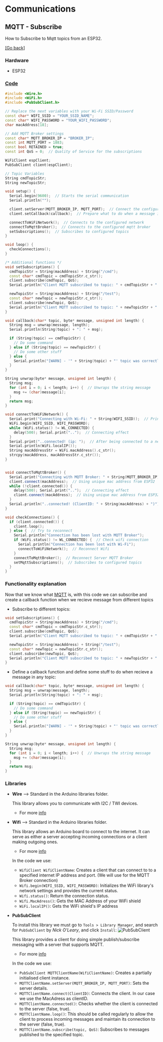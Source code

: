 # Communications
## MQTT - Subscribe
How to Subscribe to Mqtt topics from an ESP32.

[[Go back]](/communications)

### Hardware
* ESP32

### [Code](subscribe.ino)
```cpp
#include <Wire.h>
#include <WiFi.h>
#include <PubSubClient.h>

// Replace the next variables with your Wi-Fi SSID/Password
const char* WIFI_SSID = "YOUR_SSID_NAME";
const char* WIFI_PASSWORD = "YOUR_WIFI_PASSWORD";
char macAddress[18];

// Add MQTT Broker settings
const char* MQTT_BROKER_IP = "BROKER_IP";
const int MQTT_PORT = 1883;
const bool RETAINED = true;
const int QoS = 0;  // Quality of Service for the subscriptions

WiFiClient espClient;
PubSubClient client(espClient);

// Topic Variables
String cmdTopicStr;
String newTopicStr;

void setup() {
  Serial.begin(9600);  // Starts the serial communication
  Serial.println("");

  client.setServer(MQTT_BROKER_IP, MQTT_PORT);  // Connect the configured mqtt broker
  client.setCallback(callback);  // Prepare what to do when a message is recieved

  connectToWiFiNetwork();  // Connects to the configured network
  connectToMqttBroker();  // Connects to the configured mqtt broker
  setSubscriptions();  // Subscribes to configured topics
}

void loop() {
  checkConnections();
}

/* Additional functions */
void setSubscriptions() {
  cmdTopicStr = String(macAddress) + String("/cmd");
  const char* cmdTopic = cmdTopicStr.c_str();
  client.subscribe(cmdTopic, QoS);
  Serial.println("Client MQTT subscribed to topic: " + cmdTopicStr + " (QoS:" + String(QoS) + ")");

  newTopicStr = String(macAddress) + String("/test");
  const char* newTopic = newTopicStr.c_str();
  client.subscribe(newTopic, QoS);
  Serial.println("Client MQTT subscribed to topic: " + newTopicStr + " (QoS:" + String(QoS) + ")");
}

void callback(char* topic, byte* message, unsigned int length) {
  String msg = unwrap(message, length);
  Serial.println(String(topic) + ": " + msg);

  if (String(topic) == cmdTopicStr) {
    // Do some command
  } else if (String(topic) == newTopicStr) {
    // Do some other stuff
  } else {
    Serial.println("[WARN] - '" + String(topic) + "' topic was correctly subscribed but not defined in the callback function");
  }
}

String unwrap(byte* message, unsigned int length) {
  String msg;
  for (int i = 0; i < length; i++) {  // Unwraps the string message
    msg += (char)message[i];
  }
  return msg;
}

void connectToWiFiNetwork() {
  Serial.print("Connecting with Wi-Fi: " + String(WIFI_SSID));  // Print the network which you want to connect
  WiFi.begin(WIFI_SSID, WIFI_PASSWORD);
  while (WiFi.status() != WL_CONNECTED) {
    delay(500); Serial.print("..");  // Connecting effect
  }
  Serial.print("..connected! (ip: ");  // After being connected to a network, our ESP32 should have a IP
  Serial.println(WiFi.localIP());
  String macAddressStr = WiFi.macAddress().c_str();
  strcpy(macAddress, macAddressStr.c_str());
}


void connectToMqttBroker() {
  Serial.print("Connecting with MQTT Broker: " + String(MQTT_BROKER_IP));  // Print the broker which you want to connect
  client.connect(macAddress);  // Using unique mac address from ESP32
  while (!client.connected()) {
    delay(500); Serial.print("..");  // Connecting effect
    client.connect(macAddress);  // Using unique mac address from ESP32
  }
  Serial.println("..connected! (ClientID: " + String(macAddress) + ")");
}

void checkConnections() {
  if (client.connected()) {
    client.loop();
  } else {  // Try to reconnect
    Serial.println("Connection has been lost with MQTT Broker");
    if (WiFi.status() != WL_CONNECTED) {  // Check wifi connection
      Serial.println("Connection has been lost with Wi-Fi");
      connectToWiFiNetwork();  // Reconnect Wifi
    }
    connectToMqttBroker();  // Reconnect Server MQTT Broker
    setMqttSubscriptions();  // Subscribes to configured topics
  }
}
```

### Functionality explanation

Now that we know what [MQTT](../README.md) is, with this code we can subscribe and create a callback function when we recieve message  from different topics

* Subscribe to different topics:
```cpp
void setSubscriptions() {
  cmdTopicStr = String(macAddress) + String("/cmd");
  const char* cmdTopic = cmdTopicStr.c_str();
  client.subscribe(cmdTopic, QoS);
  Serial.println("Client MQTT subscribed to topic: " + cmdTopicStr + " (QoS:" + String(QoS) + ")");

  newTopicStr = String(macAddress) + String("/test");
  const char* newTopic = newTopicStr.c_str();
  client.subscribe(newTopic, QoS);
  Serial.println("Client MQTT subscribed to topic: " + newTopicStr + " (QoS:" + String(QoS) + ")");
}
```
* Define a callback function and define some stuff to do when recieve a message in any topic:
```cpp
void callback(char* topic, byte* message, unsigned int length) {
  String msg = unwrap(message, length);
  Serial.println(String(topic) + ": " + msg);

  if (String(topic) == cmdTopicStr) {
    // Do some command
  } else if (String(topic) == newTopicStr) {
    // Do some other stuff
  } else {
    Serial.println("[WARN] - '" + String(topic) + "' topic was correctly subscribed but not defined in the callback function");
  }
}

String unwrap(byte* message, unsigned int length) {
  String msg;
  for (int i = 0; i < length; i++) {  // Unwraps the string message
    msg += (char)message[i];
  }
  return msg;
}
```

### Libraries
* **Wire** --> Standard in the Arduino libraries folder.

  This library allows you to communicate with I2C / TWI devices.
    - For more [info](https://www.arduino.cc/en/reference/wire)
  
* **Wifi** --> Standard in the Arduino libraries folder.
  
  This library allows an Arduino board to connect to the internet. It can serve as either a server accepting incoming connections or a client making outgoing ones. 
  
    - For more [info](https://www.arduino.cc/en/Reference/WiFi)
  
  In the code we use:
    - `WifiClient WifiClientName`: Creates a client that can connect to to a specified internet IP address and port. (We will use for the MQTT Broker connection)
    - `Wifi.begin(WIFI_SSID, WIFI_PASSWORD)`: Initializes the WiFi library's network settings and provides the current status.
    - `Wifi.status()`: Return the connection status. 
    - `Wifi.MacAdress()`: Gets the MAC Address of your WiFi shield
    - `WiFi.localIP()`: Gets the WiFi shield's IP address
 
* **PubSubClient** 

  To install this library we must go to `Tools > Library Manager`, and search for `PubSubClient` by _Nick O'Leary_, and click `Install`:
  ![PubSubClient](../publish/docs/PUB1.png)
  
  This library provides a client for doing simple publish/subscribe messaging with a server that supports MQTT.
   - For more [info](https://pubsubclient.knolleary.net/api.html)
   
  In the code we use:
   - `PubSubClient MQTTClientName(WifiClientName)`: Creates a partially initialised client instance. 
   - `MQTTClientName.setServer(MQTT_BROKER_IP, MQTT_PORT)`:  Sets the server details.
   - `MQTTClientName.connect(ClientID)`: Connects the client. In our case we use the MacAdress as clientID.
   - `MQTTClientName.connected()`: Checks whether the client is connected to the server (false, true).
   - `MQTTClientName.loop()`: This should be called regularly to allow the client to process incoming messages and maintain its connection to the server (false, true).
   - `MQTTClientName.subscribe(topic, QoS)`: Subscribes to messages published to the specified topic.

